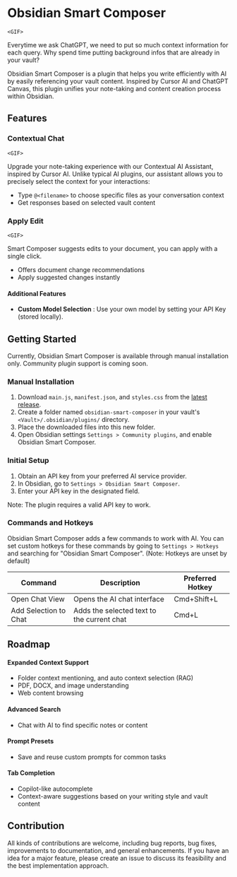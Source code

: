 # Obsidian Smart Composer

`<GIF>`

Everytime we ask ChatGPT, we need to put so much context information for each query. Why spend time putting background infos that are already in your vault?

Obsidian Smart Composer is a plugin that helps you write efficiently with AI by easily referencing your vault content. Inspired by Cursor AI and ChatGPT Canvas, this plugin unifies your note-taking and content creation process within Obsidian.

## Features

### Contextual Chat

`<GIF>`

Upgrade your note-taking experience with our Contextual AI Assistant, inspired by Cursor AI. Unlike typical AI plugins, our assistant allows you to precisely select the context for your interactions:

- Type `@<filename>` to choose specific files as your conversation context
- Get responses based on selected vault content

### Apply Edit

`<GIF>`

Smart Composer suggests edits to your document, you can apply with a single click.

- Offers document change recommendations
- Apply suggested changes instantly

#### Additional Features

- **Custom Model Selection** : Use your own model by setting your API Key (stored locally).

## Getting Started

Currently, Obsidian Smart Composer is available through manual installation only. Community plugin support is coming soon.

### Manual Installation

1. Download `main.js`, `manifest.json`, and `styles.css` from the [latest release](https://github.com/glowingjade/obsidian-smart-composer/releases/latest).
2. Create a folder named `obsidian-smart-composer` in your vault's `<Vault>/.obsidian/plugins/` directory.
3. Place the downloaded files into this new folder.
4. Open Obsidian settings `Settings > Community plugins`, and enable Obsidian Smart Composer.

### Initial Setup

1. Obtain an API key from your preferred AI service provider.
2. In Obsidian, go to `Settings > Obsidian Smart Composer`.
3. Enter your API key in the designated field.

Note: The plugin requires a valid API key to work.


### Commands and Hotkeys

Obsidian Smart Composer adds a few commands to work with AI. You can set custom hotkeys for these commands by going to `Settings > Hotkeys` and searching for "Obsidian Smart Composer". (Note: Hotkeys are unset by default)

| Command               | Description                                | Preferred Hotkey |
| --------------------- | ------------------------------------------ | ---------------- |
| Open Chat View        | Opens the AI chat interface                | Cmd+Shift+L |
| Add Selection to Chat | Adds the selected text to the current chat | Cmd+L       |


## Roadmap

#### Expanded Context Support

- Folder context mentioning, and auto context selection (RAG)
- PDF, DOCX, and image understanding
- Web content browsing

#### Advanced Search

- Chat with AI to find specific notes or content

#### Prompt Presets

- Save and reuse custom prompts for common tasks

#### Tab Completion

- Copilot-like autocomplete
- Context-aware suggestions based on your writing style and vault content

## Contribution

All kinds of contributions are welcome, including bug reports, bug fixes, improvements to documentation, and general enhancements. If you have an idea for a major feature, please create an issue to discuss its feasibility and the best implementation approach.